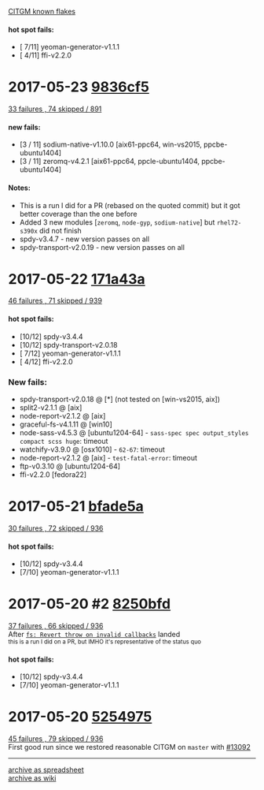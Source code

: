 [CITGM known flakes](https://github.com/nodejs/node/wiki/CITGM-know-flakes)

#### hot spot fails:
  * [ 7/11] yeoman-generator-v1.1.1
  * [ 4/11] ffi-v2.2.0

# 2017-05-23 [9836cf5](https://github.com/nodejs/node/commit/9836cf571708a82396218957cacb3ed1ed468d05)
  [33 failures , 74 skipped / 891](https://ci.nodejs.org/view/Node.js-citgm/job/citgm-smoker/823/testReport/)  
  #### new fails:
  * [3 / 11] sodium-native-v1.10.0 [aix61-ppc64, win-vs2015, ppcbe-ubuntu1404]
  * [3 / 11] zeromq-v4.2.1 [aix61-ppc64, ppcle-ubuntu1404, ppcbe-ubuntu1404]
  #### Notes:
  * This is a run I did for a PR (rebased on the quoted commit) but it got better coverage than the one before
  * Added 3 new modules [`zeromq`, `node-gyp`, `sodium-native`] but `rhel72-s390x` did not finish
  * spdy-v3.4.7 - new version passes on all  
  * spdy-transport-v2.0.19 - new version passes on all  

# 2017-05-22 [171a43a](https://github.com/nodejs/node/commit/171a43a98685d5cca6710d2d6bf4d20008de3426)
  [46 failures , 71 skipped / 939](https://ci.nodejs.org/job/citgm-smoker/811/testReport/)
  #### hot spot fails:
  * [10/12] spdy-v3.4.4
  * [10/12] spdy-transport-v2.0.18
  * [ 7/12] yeoman-generator-v1.1.1
  * [ 4/12] ffi-v2.2.0
  ### New fails:
  * spdy-transport-v2.0.18 @ [*] (not tested on [win-vs2015, aix])
  * split2-v2.1.1 @ [aix]
  * node-report-v2.1.2 @ [aix]
  * graceful-fs-v4.1.11 @ [win10]
  * node-sass-v4.5.3 @ [ubuntu1204-64] - `sass-spec spec output_styles compact scss huge`: timeout
  * watchify-v3.9.0 @ [osx1010] - `62-67`: timeout
  * node-report-v2.1.2 @ [aix] - `test-fatal-error`: timeout
  * ftp-v0.3.10 @ [ubuntu1204-64]
  * ffi-v2.2.0 [fedora22]

# 2017-05-21 [bfade5a](https://github.com/nodejs/node/commit/bfade5aacd639fbac920647bf1ca4a6fb6df9e0d)
  [30 failures , 72 skipped / 936](https://ci.nodejs.org/view/Node.js-citgm/job/citgm-smoker/806/testReport/)  
  #### hot spot fails:
  * [10/12] spdy-v3.4.4
  * [7/10] yeoman-generator-v1.1.1

# 2017-05-20 #2 [8250bfd](https://github.com/nodejs/node/commit/8250bfd1e5188d5dada58aedf7a991e959d5eaa9)
  [37 failures , 66 skipped / 936](https://ci.nodejs.org/view/Node.js-citgm/job/citgm-smoker/805/testReport/)  
  After [`fs: Revert throw on invalid callbacks`](https://github.com/nodejs/node/pull/12976) landed  
  <sub>this is a run I did on a PR, but IMHO it's representative of the status quo</sub>
  #### hot spot fails:
  * [10/12] spdy-v3.4.4
  * [7/10] yeoman-generator-v1.1.1  

# 2017-05-20 [5254975](https://github.com/nodejs/node/commit/525497596a51ef2e6653b930ca525046d27c9fd5)
  [45 failures , 79 skipped / 936](https://ci.nodejs.org/view/Node.js-citgm/job/citgm-smoker/801/testReport/)  
  First good run since we restored reasonable CITGM on `master` with [#13092](https://github.com/nodejs/node/pull/13092)

---

[archive as spreadsheet](https://docs.google.com/spreadsheets/d/1VimEU1-gQ4aOIZxGGRqD8XVeriMUrM7nzBKgxxLQYlc/pubhtml)  
[archive as wiki](https://github.com/nodejs/node/wiki/CITGM-results-table)
